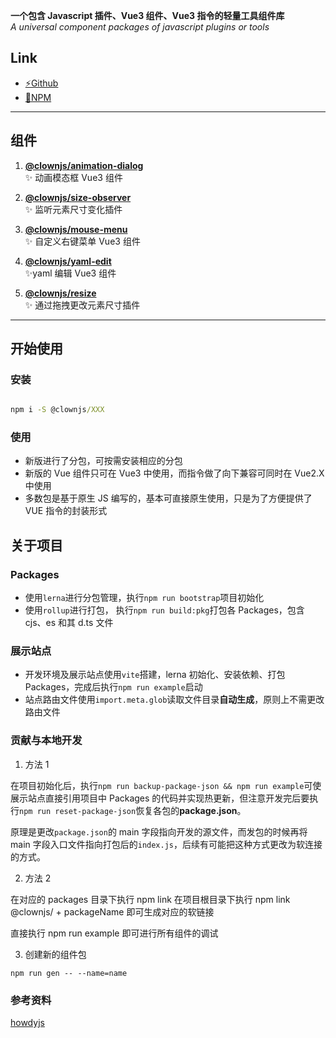 **一个包含 Javascript 插件、Vue3 组件、Vue3 指令的轻量工具组件库**  
_A universal component packages of javascript plugins or tools_

## Link

- <a href="https://github.com/UniqueCrownClown/clownjs" target="_blank">⚡Github</a>
- <a href="https://www.npmjs.com/search?q=%40clownjs" target="_blank">💾NPM</a>

---

## 组件

1. **[@clownjs/animation-dialog](https://uniquecrownclown.github.io/clownjs/animation-dialog)**  
   ✨ 动画模态框 Vue3 组件

2. **[@clownjs/size-observer](https://uniquecrownclown.github.io/clownjs/size-observer)**  
   ✨ 监听元素尺寸变化插件

3. **[@clownjs/mouse-menu](https://uniquecrownclown.github.io/clownjs/mouse-menu)**  
   ✨ 自定义右键菜单 Vue3 组件

4. **[@clownjs/yaml-edit](https://uniquecrownclown.github.io/clownjs/yaml-edit)**  
   ✨yaml 编辑 Vue3 组件

5. **[@clownjs/resize](https://uniquecrownclown.github.io/clownjs/resize)**  
   ✨ 通过拖拽更改元素尺寸插件

---

## 开始使用

### 安装

```cmd

npm i -S @clownjs/XXX

```

### 使用

- 新版进行了分包，可按需安装相应的分包
- 新版的 Vue 组件只可在 Vue3 中使用，而指令做了向下兼容可同时在 Vue2.X 中使用
- 多数包是基于原生 JS 编写的，基本可直接原生使用，只是为了方便提供了 VUE 指令的封装形式

## 关于项目

### Packages

- 使用`lerna`进行分包管理，执行`npm run bootstrap`项目初始化
- 使用`rollup`进行打包， 执行`npm run build:pkg`打包各 Packages，包含 cjs、es 和其 d.ts 文件

### 展示站点

- 开发环境及展示站点使用`vite`搭建，lerna 初始化、安装依赖、打包 Packages，完成后执行`npm run example`启动
- 站点路由文件使用`import.meta.glob`读取文件目录**自动生成**，原则上不需更改路由文件

### 贡献与本地开发

1. 方法 1

在项目初始化后，执行`npm run backup-package-json && npm run example`可使展示站点直接引用项目中 Packages 的代码并实现热更新，但注意开发完后要执行`npm run reset-package-json`恢复各包的**package.json**。

原理是更改`package.json`的 main 字段指向开发的源文件，而发包的时候再将 main 字段入口文件指向打包后的`index.js`，后续有可能把这种方式更改为软连接的方式。

2. 方法 2

在对应的 packages 目录下执行 npm link
在项目根目录下执行 npm link @clownjs/ + packageName 即可生成对应的软链接

直接执行 npm run example 即可进行所有组件的调试

3. 创建新的组件包

```shell
npm run gen -- --name=name
```

### 参考资料

[howdyjs](https://github.com/leon-kfd/howdyjs)
